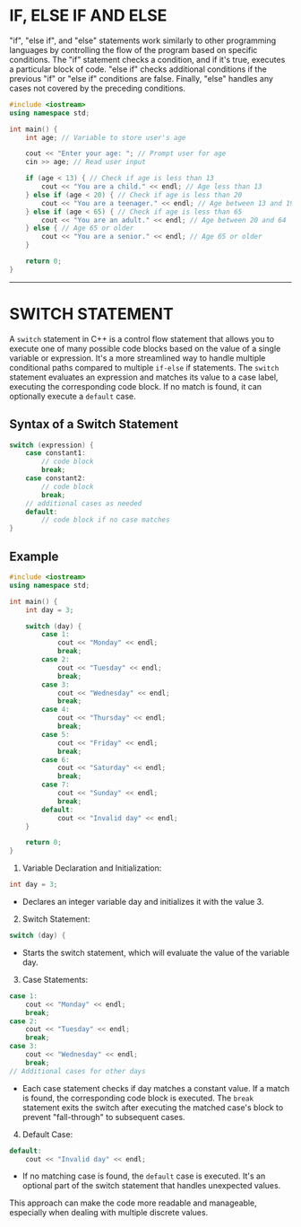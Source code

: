 # IF, ELSE IF AND ELSE 
"if", "else if", and "else" statements work similarly to other programming languages by controlling the flow of the program based on specific conditions. The "if" statement checks a condition, and if it's true, executes a particular block of code. "else if" checks additional conditions if the previous "if" or "else if" conditions are false. Finally, "else" handles any cases not covered by the preceding conditions.
```cpp
#include <iostream> 
using namespace std; 

int main() {
    int age; // Variable to store user's age

    cout << "Enter your age: "; // Prompt user for age
    cin >> age; // Read user input

    if (age < 13) { // Check if age is less than 13
        cout << "You are a child." << endl; // Age less than 13
    } else if (age < 20) { // Check if age is less than 20
        cout << "You are a teenager." << endl; // Age between 13 and 19
    } else if (age < 65) { // Check if age is less than 65
        cout << "You are an adult." << endl; // Age between 20 and 64
    } else { // Age 65 or older
        cout << "You are a senior." << endl; // Age 65 or older
    }

    return 0; 
}
```

---
# SWITCH STATEMENT
A `switch` statement in C++ is a control flow statement that allows you to execute one of many possible code blocks based on the value of a single variable or expression. It's a more streamlined way to handle multiple conditional paths compared to multiple `if-else` if statements. The `switch` statement evaluates an expression and matches its value to a case label, executing the corresponding code block. If no match is found, it can optionally execute a `default` case.

## Syntax of a Switch Statement
```cpp
switch (expression) {
    case constant1:
        // code block
        break;
    case constant2:
        // code block
        break;
    // additional cases as needed
    default:
        // code block if no case matches
}
```
## Example
```cpp
#include <iostream>
using namespace std;

int main() {
    int day = 3;

    switch (day) {
        case 1:
            cout << "Monday" << endl;
            break;
        case 2:
            cout << "Tuesday" << endl;
            break;
        case 3:
            cout << "Wednesday" << endl;
            break;
        case 4:
            cout << "Thursday" << endl;
            break;
        case 5:
            cout << "Friday" << endl;
            break;
        case 6:
            cout << "Saturday" << endl;
            break;
        case 7:
            cout << "Sunday" << endl;
            break;
        default:
            cout << "Invalid day" << endl;
    }

    return 0;
}
```

1. Variable Declaration and Initialization:
```cpp
int day = 3;
```
- Declares an integer variable day and initializes it with the value 3.

2. Switch Statement:

```cpp
switch (day) {
```
- Starts the switch statement, which will evaluate the value of the variable day.

3. Case Statements:
```cpp
case 1:
    cout << "Monday" << endl;
    break;
case 2:
    cout << "Tuesday" << endl;
    break;
case 3:
    cout << "Wednesday" << endl;
    break;
// Additional cases for other days
```
- Each case statement checks if day matches a constant value. If a match is found, the corresponding code block is executed. The `break` statement exits the switch after executing the matched case's block to prevent "fall-through" to subsequent cases.

4. Default Case:
```cpp
default:
    cout << "Invalid day" << endl;
```
- If no matching case is found, the `default` case is executed. It's an optional part of the switch statement that handles unexpected values.

This approach can make the code more readable and manageable, especially when dealing with multiple discrete values.
